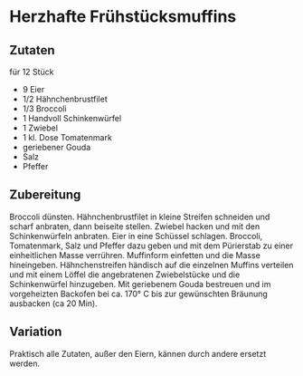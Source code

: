 # Herzhafte Frühstücksmuffins

## Zutaten

für 12 Stück

- 9 Eier
- 1/2 Hähnchenbrustfilet
- 1/3 Broccoli
- 1 Handvoll Schinkenwürfel
- 1 Zwiebel
- 1 kl. Dose Tomatenmark
- geriebener Gouda
- Salz
- Pfeffer

## Zubereitung

Broccoli dünsten. Hähnchenbrustfilet in kleine Streifen schneiden und scharf anbraten, dann beiseite stellen. Zwiebel hacken und mit den Schinkenwürfeln anbraten. Eier in eine Schüssel schlagen. Broccoli, Tomatenmark, Salz und Pfeffer dazu geben und mit dem Pürierstab zu einer einheitlichen Masse verrühren. Muffinform einfetten und die Masse hineingeben. Hähnchenstreifen händisch auf die einzelnen Muffins verteilen und mit einem Löffel die angebratenen Zwiebelstücke und die Schinkenwürfel hinzugeben. Mit geriebenem Gouda bestreuen und im vorgeheizten Backofen bei ca. 170° C bis zur gewünschten Bräunung ausbacken (ca 20 Min).

## Variation

Praktisch alle Zutaten, außer den Eiern, kännen durch andere ersetzt werden. 
